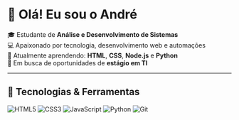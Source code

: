 # 👋 Olá! Eu sou o André

🎓 Estudante de **Análise e Desenvolvimento de Sistemas**  
💻 Apaixonado por tecnologia, desenvolvimento web e automações  
🌱 Atualmente aprendendo: **HTML**, **CSS**, **Node.js** e **Python**  
📌 Em busca de oportunidades de **estágio em TI**

---

## 🚀 Tecnologias & Ferramentas

![HTML5](https://img.shields.io/badge/-HTML5-E34F26?logo=html5&logoColor=fff&style=flat)
![CSS3](https://img.shields.io/badge/-CSS3-1572B6?logo=css3&logoColor=fff&style=flat)
![JavaScript](https://img.shields.io/badge/-JavaScript-F7DF1E?logo=javascript&logoColor=000&style=flat)
![Python](https://img.shields.io/badge/-Python-3776AB?logo=python&logoColor=fff&style=flat)
![Git](https://img.shields.io/badge/-Git-F05032?logo=git&logoColor=fff&style=flat)
